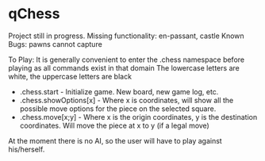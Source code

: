 # qChess

Project still in progress.
Missing functionality: en-passant, castle
Known Bugs: pawns cannot capture

To Play:
It is generally convenient to enter the .chess namespace before playing as all commands exist in that domain
The lowercase letters are white, the uppercase letters are black

* .chess.start - Initialize game. New board, new game log, etc. 
* .chess.showOptions[x] - Where x is coordinates, will show all the possible move options for the piece on the selected square. 
* .chess.move[x;y] - Where x is the origin coordinates, y is the destination coordinates. Will move the piece at x to y (if a legal move)

At the moment there is no AI, so the user will have to play against his/herself. 
